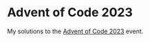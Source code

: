 # Advent of Code 2023

My solutions to the [Advent of Code 2023](https://adventofcode.com/2023) event.
